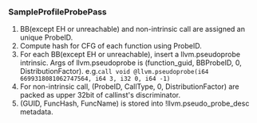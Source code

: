 ### SampleProfileProbePass
1. BB(except EH or unreachable) and non-intrinsic call are assigned an unique ProbeID.
2. Compute hash for CFG of each function using ProbeID.
3. For each BB(except EH or unreachable), insert a llvm.pseudoprobe intrinsic. Args of llvm.pseudoprobe is (function_guid, BBProbeID, 0, DistributionFactor). e.g.`call void @llvm.pseudoprobe(i64 6699318081062747564, i64 3, i32 0, i64 -1)`
4. For non-intrinsic call, (ProbeID, CallType, 0, DistributionFactor) are packed as upper 32bit of callinst's discriminator.
5. (GUID, FuncHash, FuncName) is stored into !llvm.pseudo_probe_desc metadata.
